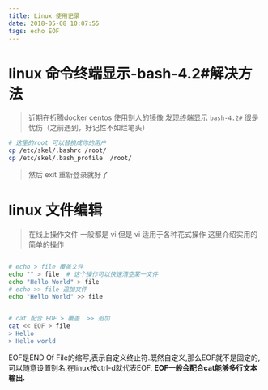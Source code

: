 ```yaml
---
title: Linux 使用记录
date: 2018-05-08 10:07:55
tags: echo EOF
---
```


# linux 命令终端显示-bash-4.2#解决方法
> 近期在折腾docker centos 使用别人的镜像 发现终端显示 `bash-4.2#` 很是忧伤（之前遇到，好记性不如烂笔头）

``` bash
# 这里的root 可以替换成你的用户
cp /etc/skel/.bashrc /root/  
cp /etc/skel/.bash_profile  /root/  

```
> 然后 exit 重新登录就好了


# linux 文件编辑
> 在线上操作文件 一般都是 vi 但是 vi 适用于各种花式操作 这里介绍实用的简单的操作
 

 ```bash 

 # echo > file 覆盖文件
echo "" > file  # 这个操作可以快速清空某一文件
echo "Hello World" > file
 # echo >> file 追加文件
echo "Hello World" >> file


# cat 配合 EOF > 覆盖  >> 追加
cat << EOF > file
> Hello
> Hello world
```

EOF是END Of File的缩写,表示自定义终止符.既然自定义,那么EOF就不是固定的,可以随意设置别名,在linux按ctrl-d就代表EOF, **EOF一般会配合cat能够多行文本输出.**